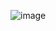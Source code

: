 ![image](https://github.com/sandeeptemp11/mystuff/assets/134224176/6d56e86e-1aeb-4d68-9fc4-949af1877cd0)
